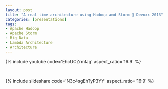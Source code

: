 ```yaml
---
layout: post
title: "A real time architecture using Hadoop and Storm @ Devoxx 2013"
categories: [presentations]
tags:
- Apache Hadoop
- Apache Storm
- Big Data
- Lambda Architecture
- Architecture
---
```


{% include youtube code='EhcUCZrmfJg' aspect_ratio='16:9' %}

<br/>

{% include slideshare code='N3c4sgEhTyP3YY' aspect_ratio='16:9' %}

